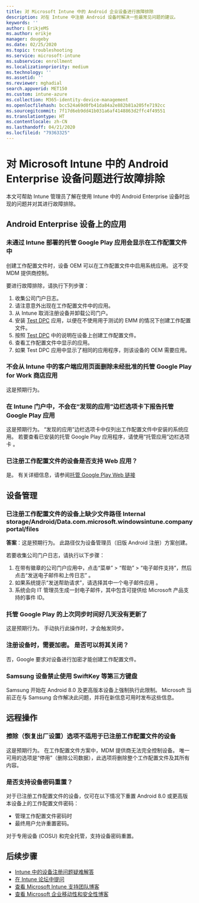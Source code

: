 ```yaml
---
title: 对 Microsoft Intune 中的 Android 企业设备进行故障排除
description: 对在 Intune 中注册 Android 设备时解决一些最常见问题的建议。
keywords: ''
author: ErikjeMS
ms.author: erikje
manager: dougeby
ms.date: 02/25/2020
ms.topic: troubleshooting
ms.service: microsoft-intune
ms.subservice: enrollment
ms.localizationpriority: medium
ms.technology: ''
ms.assetid: ''
ms.reviewer: mghadial
search.appverid: MET150
ms.custom: intune-azure
ms.collection: M365-identity-device-management
ms.openlocfilehash: bcc524a69d0fb41da84a2e882b81a205fe7192cc
ms.sourcegitcommit: 7f17d6eb9dd41b031a6af4148863d2ffc4f49551
ms.translationtype: HT
ms.contentlocale: zh-CN
ms.lasthandoff: 04/21/2020
ms.locfileid: "79363325"
---
```

# <a name="troubleshoot-android-enterprise-device-problems-in-microsoft-intune"></a>对 Microsoft Intune 中的 Android Enterprise 设备问题进行故障排除

本文可帮助 Intune 管理员了解在使用 Intune 中的 Android Enterprise 设备时出现的问题并对其进行故障排除。

## <a name="apps-on-android-enterprise-devices"></a>Android Enterprise 设备上的应用

### <a name="managed-google-play-apps-that-arent-deployed-through-intune-are-displayed-in-the-work-profile"></a>未通过 Intune 部署的托管 Google Play 应用会显示在工作配置文件中
创建工作配置文件时，设备 OEM 可以在工作配置文件中启用系统应用。 这不受 MDM 提供商控制。

要进行故障排除，请执行下列步骤：

  1. 收集公司门户日志。
  2. 请注意意外出现在工作配置文件中的应用。
  3. 从 Intune 取消注册设备并卸载公司门户。
  4. 安装 [Test DPC](https://play.google.com/store/apps/details?id=com.afwsamples.testdpc) 应用，以便在不使用用于测试的 EMM 的情况下创建工作配置文件。
  5. 按照 [Test DPC](https://play.google.com/store/apps/details?id=com.afwsamples.testdpc) 中的说明在设备上创建工作配置文件。
  6. 查看工作配置文件中显示的应用。 
  7. 如果 Test DPC 应用中显示了相同的应用程序，则该设备的 OEM 需要应用。

### <a name="unapproved-managed-google-play-for-work-store-apps-arent-being-removed-from-the-client-apps-page-in-intune"></a>不会从 Intune 中的客户端应用页面删除未经批准的托管 Google Play for Work 商店应用
这是预期行为。

### <a name="managed-google-play-apps-arent-being-reported-under-the-discovered-apps-blade-in-the-intune-portal"></a>在 Intune 门户中，不会在“发现的应用”边栏选项卡下报告托管 Google Play 应用
这是预期行为。 “发现的应用”边栏选项卡中仅列出工作配置文件中安装的系统应用。 若要查看已安装的托管 Google Play 应用程序，请使用“托管应用”边栏选项卡  。

### <a name="are-web-applications-supported-for-work-profile-enrolled-devices"></a>已注册工作配置文件的设备是否支持 Web 应用？
是。 有关详细信息，请参阅[托管 Google Play Web 链接](../apps/apps-add-android-for-work.md#managed-google-play-web-links)

## <a name="device-management"></a>设备管理

### <a name="file-path-internal-storageandroiddatacommicrosoftwindowsintunecompanyportalfiles-missing-on-work-profile-enrolled-devices"></a>已注册工作配置文件的设备上缺少文件路径 Internal storage/Android/Data.com.microsoft.windowsintune.companyportal/files

  **答案**：这是预期行为。 此路径仅为设备管理员（旧版 Android 注册）方案创建。

  若要收集公司门户日志，请执行以下步骤：

  1. 在带有徽章的公司门户应用中，点击“菜单” > “帮助” > “电子邮件支持”，然后点击“发送电子邮件和上传日志”     。 
  2. 如果系统提示“发送帮助请求”，请选择其中一个电子邮件应用  。
  3. 系统会向 IT 管理员生成一封电子邮件，其中包含可提供给 Microsoft 产品支持的事件 ID。

### <a name="managed-google-play-last-sync-time--hasnt-been-updated-in-days"></a>托管 Google Play 的上次同步时间好几天没有更新了
这是预期行为。 手动执行此操作时，才会触发同步。

### <a name="encryption-is-required-when-a-device-is-enrolled-can-it-be-turned-off"></a>注册设备时，需要加密。 是否可以将其关闭？
否，Google 要求对设备进行加密才能创建工作配置文件。 

### <a name="samsung-devices-are-blocking-the-use-of-third-party-keyboards-like-swiftkey"></a>Samsung 设备禁止使用 SwiftKey 等第三方键盘
Samsung 开始在 Android 8.0 及更高版本设备上强制执行此限制。 Microsoft 当前正在与 Samsung 合作解决此问题，并将在新信息可用时发布这些信息。

## <a name="remote-actions"></a>远程操作

### <a name="wipe-factory-reset-option-isnt-available-for-work-profile-enrolled-device"></a>擦除（恢复出厂设置）选项不适用于已注册工作配置文件的设备
这是预期行为。 在工作配置文件方案中，MDM 提供商无法完全控制设备。 唯一可用的选项是“停用”（删除公司数据），此选项将删除整个工作配置文件及其所有内容。

### <a name="is-device-passcode-reset-supported"></a>是否支持设备密码重置？
对于已注册工作配置文件的设备，仅可在以下情况下重置 Android 8.0 或更高版本设备上的工作配置文件密码：
- 管理工作配置文件密码时
- 最终用户允许重置密码。

对于专用设备 (COSU) 和完全托管，支持设备密码重置。


## <a name="next-steps"></a>后续步骤

- [Intune 中的设备注册问题疑难解答](troubleshoot-device-enrollment-in-intune.md)
- [在 Intune 论坛中提问](https://social.technet.microsoft.com/Forums/%7Blang-locale%7D/home?category=microsoftintune&filter=alltypes&sort=lastpostdesc)
- [查看 Microsoft Intune 支持团队博客](https://techcommunity.microsoft.com/t5/Intune-Customer-Success/bg-p/IntuneCustomerSuccess)
- [查看 Microsoft 企业移动性和安全性博客](https://techcommunity.microsoft.com/t5/Azure-Active-Directory-Identity/Announcing-the-public-preview-of-Azure-AD-group-based-license/ba-p/245210)